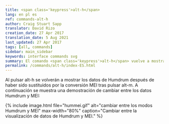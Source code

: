 ```yaml
---
title: <span class='keypress'>alt-h</span>
lang: en pl es
ref: commands-alt-h
author: Craig Stuart Sapp
translator: David Rizo
creation_date: 27 Apr 2017
translation_date: 5 Aug 2021
last_updated: 27 Apr 2017
tags: [all, commands]
sidebar: main_sidebar
keywords: interface commands svg
summary: El comando <span class='keypress'>alt-h</span> vuelve a mostrar los datos de Humdrum después de ver la conversión MEI con <span class='keypress'>alt-m</span>.
permalink: /commands/alt-h/index-ES.html
---
```

Al pulsar <span class="keypress">alt-h</span> se volverán a mostrar los datos de Humdrum
después de haber sido sustituidos por la conversión MEI tras
pulsar <span class="keypress">alt-m</span>.  A continuación se muestra una demostración de 
cambiar entre los datos Humdrum y MEI:



{% include image.html
	file="hummei.gif"
	alt="cambiar entre los modos Humdrum y MEI"
	max-width="80%"
	caption="Cambiar entre la visualización de datos de Humdrum y MEI."
%}

